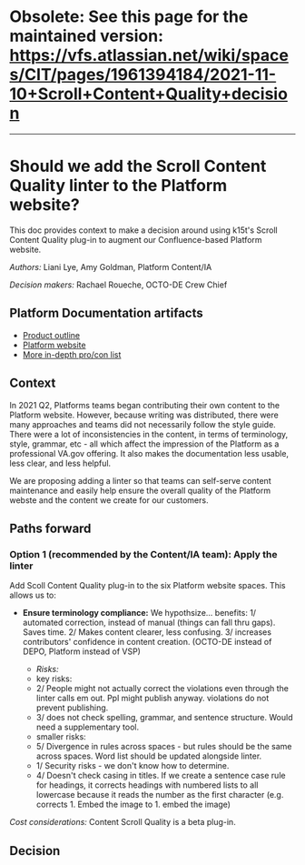 # Obsolete: See this page for the maintained version: https://vfs.atlassian.net/wiki/spaces/CIT/pages/1961394184/2021-11-10+Scroll+Content+Quality+decision
----

# Should we add the Scroll Content Quality linter to the Platform website?

This doc provides context to make a decision around using k15t's Scroll Content Quality plug-in to augment our Confluence-based Platform website.

_Authors:_ Liani Lye, Amy Goldman, Platform Content/IA

_Decision makers:_ Rachael Roueche, OCTO-DE Crew Chief

## Platform Documentation artifacts
- [Product outline](https://github.com/department-of-veterans-affairs/va.gov-team/blob/master/products/platform/platform-documentation/product-outline.md)
- [Platform website](https://depo-platform-documentation.scrollhelp.site/)
- [More in-depth pro/con list](https://vfs.atlassian.net/wiki/spaces/~832277940/pages/1944027159/Scroll+Content+Quality+plug-in#Pros-and-cons)

## Context

In 2021 Q2, Platforms teams began contributing their own content to the Platform website.  However, because writing was distributed, there were many approaches and teams did not necessarily follow the style guide.  There were a lot of inconsistencies in the content, in terms of terminology, style, grammar, etc - all which affect the impression of the Platform as a professional VA.gov offering.  It also makes the documentation less usable, less clear, and less helpful.

We are proposing adding a linter so that teams can self-serve content maintenance and easily help ensure the overall quality of the Platform webste and the content we create for our customers. 

## Paths forward

### Option 1 (recommended by the Content/IA team): Apply the linter

Add Scoll Content Quality plug-in to the six Platform website spaces.  This allows us to:

- **Ensure terminology compliance:** We hypothsize... benefits: 1/ automated correction, instead of manual (things can fall thru gaps).  Saves time.  2/ Makes content clearer, less confusing.  3/ increases contributors' confidence in content creation.  (OCTO-DE instead of DEPO, Platform instead of VSP)

  - _Risks:_ 
  - key risks:
  - 2/ People might not actually correct the violations even through the linter calls em out.  Ppl might publish anyway.  violations do not prevent publishing.
  - 3/ does not check spelling, grammar, and sentence structure.  Would need a supplementary tool.  
  - smaller risks:
  - 5/ Divergence in rules across spaces - but rules should be the same across spaces.  Word list should be updated alongside linter.
  - 1/ Security risks - we don't know how to determine. 
  - 4/ Doesn't check casing in titles.  If we create a sentence case rule for headings, it corrects headings with numbered lists to all lowercase because it reads the number as the first character (e.g. corrects 1. Embed the image to 1. embed the image)
  
 _Cost considerations:_ Content Scroll Quality is a beta plug-in.

## Decision


